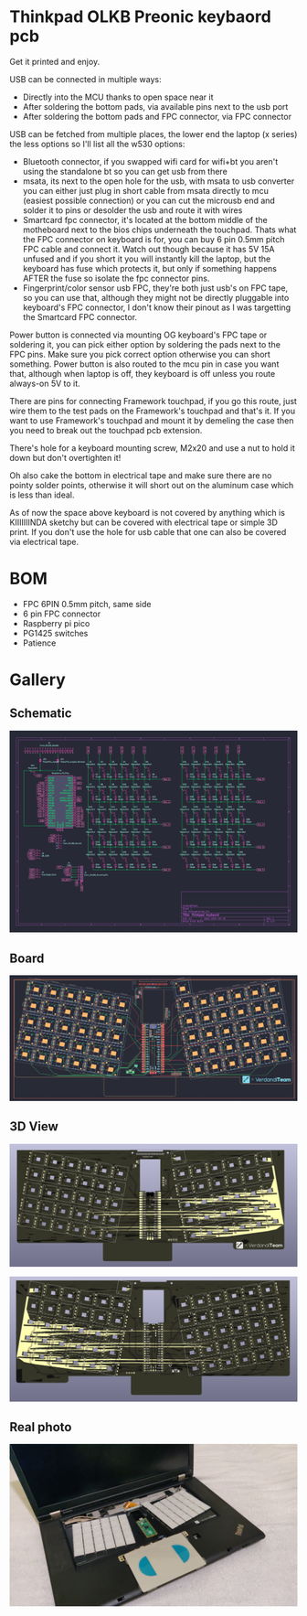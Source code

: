 # Thinkpad OLKB Preonic keybaord pcb

Get it printed and enjoy.

USB can be connected in multiple ways:

- Directly into the MCU thanks to open space near it
- After soldering the bottom pads, via available pins next to the usb port
- After soldering the bottom pads and FPC connector, via FPC connector

USB can be fetched from multiple places, the lower end the laptop (x series) the less options so I'll list all the w530 options:

- Bluetooth connector, if you swapped wifi card for wifi+bt you aren't using the standalone bt so you can get usb from there
- msata, its next to the open hole for the usb, with msata to usb converter you can either just plug in short cable from msata directly to mcu (easiest possible connection) or you can cut the microusb end and solder it to pins or desolder the usb and route it with wires
- Smartcard fpc connector, it's located at the bottom middle of the motheboard next to the bios chips underneath the touchpad. Thats what the FPC connector on keyboard is for, you can buy 6 pin 0.5mm pitch FPC cable and connect it. Watch out though because it has 5V 15A unfused and if you short it you will instantly kill the laptop, but the keyboard has fuse which protects it, but only if something happens AFTER the fuse so isolate the fpc connector pins.
- Fingerprint/color sensor usb FPC, they're both just usb's on FPC tape, so you can use that, although they might not be directly pluggable into keyboard's FPC connector, I don't know their pinout as I was targetting the Smartcard FPC connector.

Power button is connected via mounting OG keyboard's FPC tape or soldering it, you can pick either option by soldering the pads next to the FPC pins. Make sure you pick correct option otherwise you can short something. Power button is also routed to the mcu pin in case you want that, although when laptop is off, they keyboard is off unless you route always-on 5V to it.

There are pins for connecting Framework touchpad, if you go this route, just wire them to the test pads on the Framework's touchpad and that's it. If you want to use Framework's touchpad and mount it by demeling the case then you need to break out the touchpad pcb extension.

There's hole for a keyboard mounting screw, M2x20 and use a nut to hold it down but don't overtighten it!

Oh also cake the bottom in electrical tape and make sure there are no pointy solder points, otherwise it will short out on the aluminum case which is less than ideal.

As of now the space above keyboard is not covered by anything which is KIIIIIIINDA sketchy but can be covered with electrical tape or simple 3D print. If you don't use the hole for usb cable that one can also be covered via electrical tape.

# BOM 

- FPC 6PIN 0.5mm pitch, same side
- 6 pin FPC connector
- Raspberry pi pico
- PG1425 switches
- Patience

# Gallery

## Schematic

![Schematic](docs/schematic.png?raw=true) 

## Board

![Board](docs/board.png?raw=true) 

## 3D View

![3D View](docs/3d_a.png?raw=true) 

![3D View](docs/3d_b.png?raw=true) 

## Real photo

![Real photo](docs/real.jpg?raw=true) 
